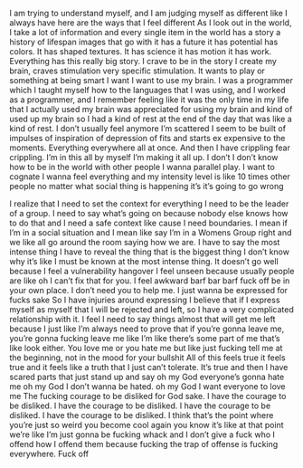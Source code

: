 I am trying to understand myself, and I am judging myself as different like I always have here are the ways that I feel different
As I look out in the world, I take a lot of information and every single item in the world has a story a history of lifespan images that go with it has a future it has potential has colors. It has shaped textures. It has science it has motion it has work. Everything has this really big story.
I crave to be in the story I create my brain, craves stimulation very specific stimulation. It wants to play or something at being smart I want I want to use my brain.
I was a programmer which I taught myself how to the languages that I was using, and I worked as a programmer, and I remember feeling like it was the only time in my life that I actually used my brain was appreciated for using my brain and kind of used up my brain so I had a kind of rest at the end of the day that was like a kind of rest. I don’t usually feel anymore
I’m scattered I seem to be built of impulses of inspiration of depression of fits and starts ex expensive to the moments. Everything everywhere all at once.
And then I have crippling fear crippling. I’m in this all by myself I’m making it all up. I don’t I don’t know how to be in the world with other people I wanna parallel play. I want to cognate I wanna feel everything and my intensity level is like 10 times other people no matter what social thing is happening it’s it’s going to go wrong 

I realize that I need to set the context for everything I need to be the leader of a group. I need to say what’s going on because nobody else knows how to do that and I need a safe context like cause I need boundaries. I mean if I’m in a social situation and I mean like say I’m in a Womens Group right and we like all go around the room saying how we are. I have to say the most intense thing I have to reveal the thing that is the biggest thing I don’t know why it’s like I must be known at the most intense thing. It doesn’t go well because I feel a vulnerability hangover I feel unseen because usually people are like oh I can’t fix that for you. I feel awkward barf bar barf fuck off be in your own place. I don’t need you to help me. I just wanna be expressed for fucks sake
So I have injuries around expressing I believe that if I express myself as myself that I will be rejected and left, so I have a very complicated relationship with it. I feel I need to say things almost that will get me left because I just like I’m always need to prove that if you’re gonna leave me, you’re gonna fucking leave me like I’m like there’s some part of me that’s like look either. You love me or you hate me but like just fucking tell me at the beginning, not in the mood for your bullshit
All of this feels true it feels true and it feels like a truth that I just can’t tolerate. It’s true and then I have scared parts that just stand up and say oh my God everyone’s gonna hate me oh my God I don’t wanna be hated. oh my God I want everyone to love me The fucking courage to be disliked for God sake. I have the courage to be disliked. I have the courage to be disliked. I have the courage to be disliked. I have the courage to be disliked. I think that’s the point where you’re just so weird you become cool again you know it’s like at that point we’re like I’m just gonna be fucking whack and I don’t give a fuck who I offend how I offend them because fucking the trap of offense is fucking everywhere. Fuck off
